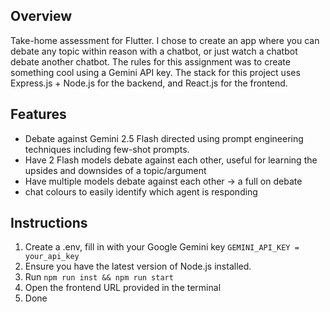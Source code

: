 ## Overview

Take-home assessment for Flutter. I chose to create an app where you can debate any topic within reason with a chatbot, or just watch a chatbot debate another chatbot. The rules for this assignment was to create something cool using a Gemini API key. The stack for this project uses Express.js + Node.js for the backend, and React.js for the frontend.

## Features

* Debate against Gemini 2.5 Flash directed using prompt engineering techniques including few-shot prompts.
* Have 2 Flash models debate against each other, useful for learning the upsides and downsides of a topic/argument
* Have multiple models debate against each other -> a full on debate
* chat colours to easily identify which agent is responding

## Instructions

1. Create a .env, fill in with your Google Gemini key ```GEMINI_API_KEY = your_api_key```
2. Ensure you have the latest version of Node.js installed.
3. Run ```npm run inst && npm run start```
4. Open the frontend URL provided in the terminal
5. Done
